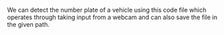 We can detect the number plate of a vehicle using this code file which operates through taking input from a webcam and can also save the file in the given path.
